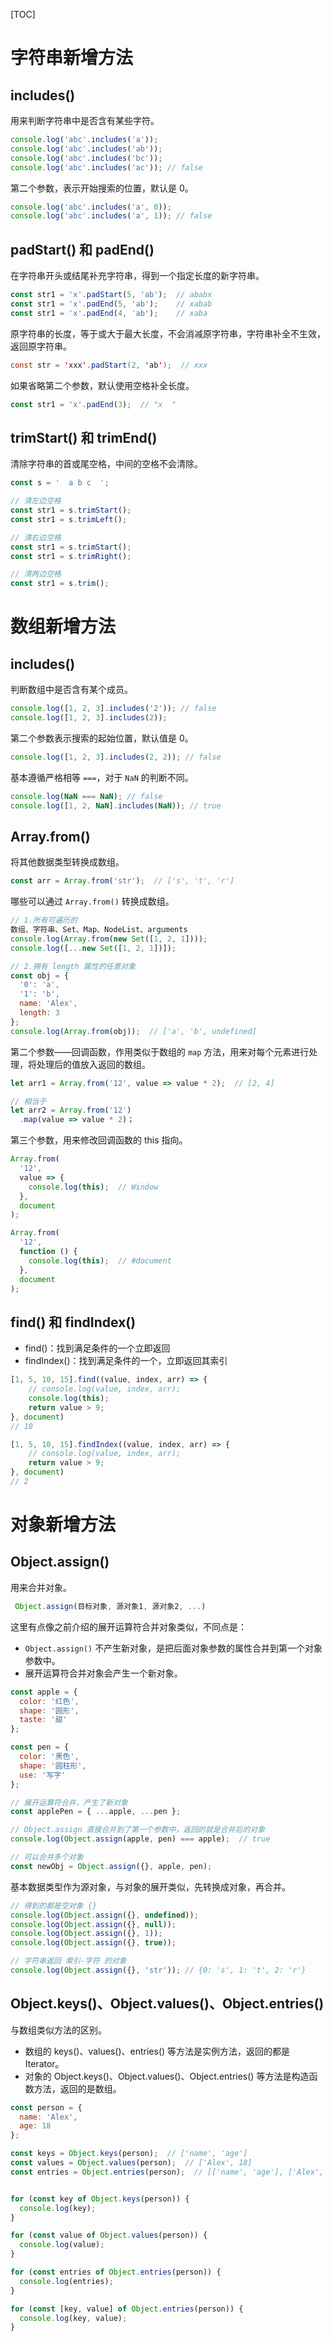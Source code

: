 [TOC]

# 字符串新增方法

## includes()

用来判断字符串中是否含有某些字符。

```javascript
console.log('abc'.includes('a'));
console.log('abc'.includes('ab'));
console.log('abc'.includes('bc'));
console.log('abc'.includes('ac')); // false
```

第二个参数，表示开始搜索的位置，默认是 0。

```javascript
console.log('abc'.includes('a', 0));
console.log('abc'.includes('a', 1)); // false
```

## padStart() 和 padEnd()

在字符串开头或结尾补充字符串，得到一个指定长度的新字符串。

```javascript
const str1 = 'x'.padStart(5, 'ab');  // ababx
const str1 = 'x'.padEnd(5, 'ab');    // xabab
const str1 = 'x'.padEnd(4, 'ab');    // xaba
```

原字符串的长度，等于或大于最大长度，不会消减原字符串，字符串补全不生效，返回原字符串。

```java
const str = 'xxx'.padStart(2, 'ab');  // xxx
```

如果省略第二个参数，默认使用空格补全长度。

```javascript
const str1 = 'x'.padEnd(3);  // "x  "
```

## trimStart() 和 trimEnd()

清除字符串的首或尾空格，中间的空格不会清除。

```javascript
const s = '  a b c  ';

// 清左边空格
const str1 = s.trimStart();
const str1 = s.trimLeft();

// 清右边空格
const str1 = s.trimStart();
const str1 = s.trimRight();

// 清两边空格
const str1 = s.trim();
```

# 数组新增方法

## includes()

判断数组中是否含有某个成员。

```javascript
console.log([1, 2, 3].includes('2')); // false
console.log([1, 2, 3].includes(2));
```

第二个参数表示搜索的起始位置，默认值是 0。

```javascript
console.log([1, 2, 3].includes(2, 2)); // false
```

基本遵循严格相等 `===`，对于 `NaN` 的判断不同。

```javascript
console.log(NaN === NaN); // false
console.log([1, 2, NaN].includes(NaN)); // true
```

## Array.from()

将其他数据类型转换成数组。

```javascript
const arr = Array.from('str');  // ['s', 't', 'r']
```

哪些可以通过 `Array.from()` 转换成数组。

```javascript
// 1.所有可遍历的
数组、字符串、Set、Map、NodeList、arguments
console.log(Array.from(new Set([1, 2, 1])));
console.log([...new Set([1, 2, 1])]);

// 2.拥有 length 属性的任意对象
const obj = {
  '0': 'a',
  '1': 'b',
  name: 'Alex',
  length: 3
};
console.log(Array.from(obj));  // ['a', 'b', undefined]
```

第二个参数——回调函数，作用类似于数组的 `map` 方法，用来对每个元素进行处理，将处理后的值放入返回的数组。

```javascript
let arr1 = Array.from('12', value => value * 2);  // [2, 4]

// 相当于
let arr2 = Array.from('12')
  .map(value => value * 2)；
```

第三个参数，用来修改回调函数的 this 指向。

```javascript
Array.from(
  '12',
  value => {
    console.log(this);  // Window
  },
  document
);

Array.from(
  '12',
  function () {
    console.log(this);  // #document
  },
  document
);
```

## find() 和 findIndex()

- find()：找到满足条件的一个立即返回
- findIndex()：找到满足条件的一个，立即返回其索引

```javascript
[1, 5, 10, 15].find((value, index, arr) => {
    // console.log(value, index, arr);
    console.log(this);
    return value > 9;
}, document)
// 10

[1, 5, 10, 15].findIndex((value, index, arr) => {
    // console.log(value, index, arr);
    return value > 9;
}, document)
// 2
```

# 对象新增方法

## Object.assign()

用来合并对象。

```javascript
 Object.assign(目标对象, 源对象1, 源对象2, ...)
```

这里有点像之前介绍的展开运算符合并对象类似，不同点是：

- `Object.assign()` 不产生新对象，是把后面对象参数的属性合并到第一个对象参数中。
- 展开运算符合并对象会产生一个新对象。

```javascript
const apple = {
  color: '红色',
  shape: '圆形',
  taste: '甜'
};

const pen = {
  color: '黑色',
  shape: '圆柱形',
  use: '写字'
};

// 展开运算符合并，产生了新对象
const applePen = { ...apple, ...pen };

// Object.assign 直接合并到了第一个参数中，返回的就是合并后的对象
console.log(Object.assign(apple, pen) === apple);  // true

// 可以合并多个对象
const newObj = Object.assign({}, apple, pen);
```

基本数据类型作为源对象，与对象的展开类似，先转换成对象，再合并。

```javascript
// 得到的都是空对象 {}
console.log(Object.assign({}, undefined));
console.log(Object.assign({}, null));
console.log(Object.assign({}, 1));
console.log(Object.assign({}, true));

// 字符串返回 索引-字符 的对象
console.log(Object.assign({}, 'str')); // {0: 's', 1: 't', 2: 'r'}
```

## Object.keys()、Object.values()、Object.entries()

与数组类似方法的区别。

- 数组的 keys()、values()、entries() 等方法是实例方法，返回的都是 Iterator。
- 对象的 Object.keys()、Object.values()、Object.entries() 等方法是构造函数方法，返回的是数组。

```javascript
const person = {
  name: 'Alex',
  age: 18
};

const keys = Object.keys(person);  // ['name', 'age']
const values = Object.values(person);  // ['Alex', 18]
const entries = Object.entries(person);  // [['name', 'age'], ['Alex', 18]]


for (const key of Object.keys(person)) {
  console.log(key);
}

for (const value of Object.values(person)) {
  console.log(value);
}

for (const entries of Object.entries(person)) {
  console.log(entries);
}

for (const [key, value] of Object.entries(person)) {
  console.log(key, value);
}
```

